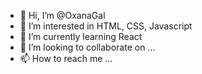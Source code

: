 - 👋 Hi, I’m @OxanaGal
- 👀 I’m interested in HTML, CSS, Javascript
- 🌱 I’m currently learning React
- 💞️ I’m looking to collaborate on ...
- 📫 How to reach me ...

<!---
OxanaGal/OxanaGal is a ✨ special ✨ repository because its `README.md` (this file) appears on your GitHub profile.
You can click the Preview link to take a look at your changes.
--->
